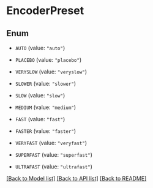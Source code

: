 # EncoderPreset

## Enum


* `AUTO` (value: `"auto"`)

* `PLACEBO` (value: `"placebo"`)

* `VERYSLOW` (value: `"veryslow"`)

* `SLOWER` (value: `"slower"`)

* `SLOW` (value: `"slow"`)

* `MEDIUM` (value: `"medium"`)

* `FAST` (value: `"fast"`)

* `FASTER` (value: `"faster"`)

* `VERYFAST` (value: `"veryfast"`)

* `SUPERFAST` (value: `"superfast"`)

* `ULTRAFAST` (value: `"ultrafast"`)


[[Back to Model list]](../README.md#documentation-for-models) [[Back to API list]](../README.md#documentation-for-api-endpoints) [[Back to README]](../README.md)


